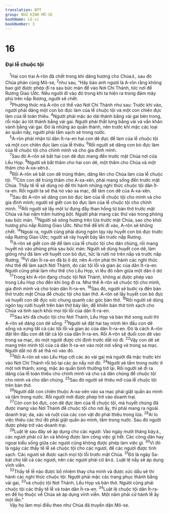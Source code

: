 ```yaml
---
translation: BPT
group: NGŨ KINH MÔ-SE
bookName: Lê-vi 
bookNumber: 3
---
```


<div class="title"><h1>16</h1><h3>Đại lễ chuộc tội</h3></div>
<span class="verse le_16_1"> <sup>1</sup>Hai con trai A-rôn đã chết trong khi dâng hương cho Chúa<a data-toggle="tooltip" data-placement="bottom" title="Xem truyện nầy trong Lê-vi 10:1-2.">⚓</a>, sau đó Chúa phán cùng Mô-se,</span>
<span class="verse le_16_2"><sup>2</sup>như sau, “Hãy bảo anh ngươi là A-rôn rằng không bao giờ được phép đi ra sau bức màn để vào Nơi Chí Thánh, tức nơi để Rương Giao Ước. Nếu người đi vào đó trong khi ta hiện ra trong đám mây phủ trên nắp Rương, người sẽ chết.<br/></span>
<span class="verse le_16_3"> <sup>3</sup>Phương thức mà A-rôn có thể vào Nơi Chí Thánh như sau: Trước khi vào, người phải dâng một con bò đực làm của lễ chuộc tội và một con chiên đực làm của lễ toàn thiêu.</span>
<span class="verse le_16_4"><sup>4</sup>Người phải mặc áo dài thánh bằng vải gai bên trong, rồi mặc áo lót thánh bằng vải gai. Người phải thắt lưng bằng vải và vấn khăn vành bằng vải gai. Đó là những áo quần thánh, nên trước khi mặc các loại áo quần nầy, người phải tắm sạch sẽ trong nước.<br/></span>
<span class="verse le_16_5"> <sup>5</sup>A-rôn phải nhận từ dân Ít-ra-en hai con dê đực để làm của lễ chuộc tội và một con chiên đực làm của lễ thiêu.</span>
<span class="verse le_16_6"><sup>6</sup>Rồi người sẽ dâng con bò đực làm của lễ chuộc tội cho chính mình và cho gia đình mình.<br/></span>
<span class="verse le_16_7"> <sup>7</sup>Sau đó A-rôn sẽ bắt hai con dê đực mang đến trước mặt Chúa nơi cửa Lều Họp.</span>
<span class="verse le_16_8"><sup>8</sup>Người sẽ bắt thăm cho hai con dê, một thăm cho Chúa và một thăm cho A-xa-xên<a data-toggle="tooltip" data-placement="bottom" title="Tên của ma quỉ, cũng có nghĩa là “con dê hi sinh.” Đây cũng có thể là tên của một địa điểm trong sa mạc, nơi người ta thả con dê vào. Xem thêm câu 10, 16.">⚓</a>.<br/></span>
<span class="verse le_16_9"> <sup>9</sup>Rồi A-rôn sẽ bắt con dê trúng thăm, dâng lên cho Chúa làm của lễ chuộc tội.</span>
<span class="verse le_16_10"><sup>10</sup>Còn con dê trúng thăm cho A-xa-xên, phải mang sống đến trước mặt Chúa. Thầy tế lễ sẽ dùng nó để thi hành những nghi thức chuộc tội dân Ít-ra-en. Rồi người ta sẽ thả nó vào sa mạc, để làm con dê của A-xa-xên.<br/></span>
<span class="verse le_16_11"> <sup>11</sup>Sau đó A-rôn sẽ dâng con bò đực làm của lễ chuộc tội cho mình và cho gia đình mình; người sẽ giết con bò đực làm của lễ chuộc tội cho chính mình.</span>
<span class="verse le_16_12"><sup>12</sup>Rồi người sẽ lấy một lư đựng đầy than hồng từ bàn thờ trước mặt Chúa và hai nắm trầm hương bột. Người phải mang các thứ vào trong phòng sau bức màn.</span>
<span class="verse le_16_13"><sup>13</sup>Người sẽ xông hương trên lửa trước mặt Chúa, sao cho khói hương phủ nắp Rương Giao Ước. Như thế để khi đi vào, A-rôn sẽ không chết.</span>
<span class="verse le_16_14"><sup>14</sup>Ngoài ra, người cũng phải dùng ngón tay rảy huyết con bò đực trước nắp Rương Giao Ước; người sẽ rảy huyết bảy lần trước nắp Rương.<br/></span>
<span class="verse le_16_15"> <sup>15</sup>A-rôn sẽ giết con dê để làm của lễ chuộc tội cho dân chúng, rồi mang huyết nó vào phòng phía sau bức màn. Người sẽ dùng huyết con dê, làm giống như đã làm với huyết con bò đực, tức là rưới nó trên nắp và trước nắp Rương.</span>
<span class="verse le_16_16"><sup>16</sup>Vì dân Ít-ra-en đã bị ô dơ, nên A-rôn phải thi hành các nghi thức như thế để làm sạch Nơi Thánh, do các tội lỗi và gian ác của dân Ít-ra-en. Người cũng phải làm như thế cho Lều Họp, vì lều đó nằm giữa một dân ô dơ.<br/></span>
<span class="verse le_16_17"> <sup>17</sup>Trong khi A-rôn đang chuộc tội Nơi Thánh, không ai được phép vào trong Lều Họp cho đến khi ông đi ra. Như thế A-rôn sẽ chuộc tội cho mình, gia đình mình và cho toàn dân Ít-ra-en.</span>
<span class="verse le_16_18"><sup>18</sup>Sau đó, người sẽ bước ra đến bàn thờ trước mặt Chúa để chuộc tội cho bàn thờ. A-rôn sẽ lấy huyết con bò đực và huyết con dê đực xức chung quanh các góc bàn thờ.</span>
<span class="verse le_16_19"><sup>19</sup>Rồi người sẽ dùng ngón tay rưới huyết trên bàn thờ bảy lần, để khiến bàn thờ tinh sạch cho Chúa và tinh sạch khỏi mọi tội lỗi của dân Ít-ra-en.<br/></span>
<span class="verse le_16_20"> <sup>20</sup>Sau khi đã chuộc tội cho Nơi Thánh, Lều Họp và bàn thờ xong xuôi thì A-rôn sẽ dâng con dê sống.</span>
<span class="verse le_16_21"><sup>21</sup>Người sẽ đặt hai tay mình lên đầu con dê sống và xưng tất cả các tội lỗi và gian ác của dân Ít-ra-en. Đó là cách A-rôn đặt lên đầu con dê tất cả tội của dân Ít-ra-en. Rồi A-rôn sẽ đuổi con dê vào trong sa mạc, do một người được chỉ định trước dắt nó đi.</span>
<span class="verse le_16_22"><sup>22</sup>Vậy con dê sẽ mang trên mình tội của cả dân Ít-ra-en vào một nơi vắng vẻ trong sa mạc. Người dắt nó đi sẽ thả nó vào đó.<br/></span>
<span class="verse le_16_23"> <sup>23</sup>Rồi A-rôn sẽ vào Lều Họp cởi các áo vải gai mà người đã mặc trước khi vào Nơi Chí Thánh rồi bỏ lại các áo nầy nơi đó.</span>
<span class="verse le_16_24"><sup>24</sup>Người sẽ tắm trong nước ở một nơi thánh; xong, mặc áo quần bình thường trở lại. Rồi người sẽ đi ra dâng của lễ toàn thiêu cho chính mình và cho cả dân chúng để chuộc tội cho mình và cho dân chúng.</span>
<span class="verse le_16_25"><sup>25</sup>Sau đó người sẽ thiêu mỡ của lễ chuộc tội trên bàn thờ.<br/></span>
<span class="verse le_16_26"> <sup>26</sup>Người dắt con chiên thuộc A-xa-xên vào sa mạc phải giặt quần áo mình và tắm trong nước. Rồi người mới được phép trở vào doanh trại.<br/></span>
<span class="verse le_16_27"> <sup>27</sup>Còn con bò đực, con dê đực làm của lễ chuộc tội, mà huyết chúng đã được mang vào Nơi Thánh để chuộc tội cho nơi ấy, thì phải mang ra ngoài doanh trại; da, xác và ruột của các con vật đó phải thiêu trong lửa.</span>
<span class="verse le_16_28"><sup>28</sup>Ai lo việc thiêu các thứ đó phải giặt quần áo mình, tắm trong nước. Sau đó người được phép trở vào doanh trại.<br/></span>
<span class="verse le_16_29"> <sup>29</sup>Luật lệ sau đây sẽ áp dụng cho các ngươi: Vào ngày mười tháng bảy<a data-toggle="tooltip" data-placement="bottom" title="Theo niên lịch Hê-bơ-rơ, tức khoảng giữa tháng 9 đến giữa tháng 10 Dương Lịch.">⚓</a>, các ngươi phải cữ ăn và không được làm công việc gì hết. Các công dân hay ngoại kiều sống giữa các ngươi cũng không được phép làm việc gì.</span>
<span class="verse le_16_30"><sup>30</sup>Vì đó là ngày các thầy tế lễ sẽ chuộc tội cho các ngươi, để các ngươi được tinh sạch. Các ngươi sẽ được sạch mọi tội lỗi trước mặt Chúa.</span>
<span class="verse le_16_31"><sup>31</sup>Đó là ngày Sa-bát cho tất cả các ngươi, nên các ngươi phải cữ ăn<a data-toggle="tooltip" data-placement="bottom" title="Hay “hạ mình xuống.”">⚓</a>. Luật lệ nầy sẽ áp dụng vĩnh viễn.<br/></span>
<span class="verse le_16_32"> <sup>32</sup>Thầy tế lễ nào được bổ nhiệm thay cha mình và được xức dầu sẽ thi hành các nghi thức chuộc tội. Người phải mặc các trang phục thánh bằng vải gai,</span>
<span class="verse le_16_33"><sup>33</sup>và chuộc tội Nơi Thánh, Lều Họp và bàn thờ. Người cũng phải chuộc tội các thầy tế lễ và toàn dân Ít-ra-en.</span>
<span class="verse le_16_34"><sup>34</sup>Luật lệ chuộc tội dân Ít-ra-en để họ thuộc về Chúa sẽ áp dụng vĩnh viễn. Một năm phải cử hành lễ ấy một lần.”<br/> Vậy họ làm mọi điều theo như Chúa đã truyền dặn Mô-se.<br/></span>
